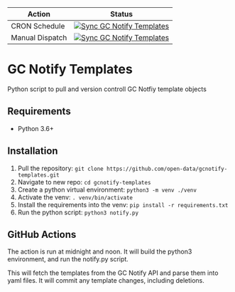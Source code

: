 | Action | Status |
|---|---|
| CRON Schedule | [![Sync GC Notify Templates](https://github.com/open-data/gcnotify-templates/actions/workflows/pull-commit.yaml/badge.svg?branch=main&event=schedule)](https://github.com/open-data/gcnotify-templates/actions/workflows/pull-commit.yaml?query=event%3Aschedule) |
| Manual Dispatch | [![Sync GC Notify Templates](https://github.com/open-data/gcnotify-templates/actions/workflows/pull-commit.yaml/badge.svg?branch=main&event=workflow_dispatch)](https://github.com/open-data/gcnotify-templates/actions/workflows/pull-commit.yaml?query=event%3Aworkflow_dispatch)|

# GC Notify Templates

Python script to pull and version controll GC Notfiy template objects

## Requirements

* Python 3.6+

## Installation

1. Pull the repository: `git clone https://github.com/open-data/gcnotify-templates.git`
1. Navigate to new repo: `cd gcnotify-templates`
1. Create a python virtual environment: `python3 -m venv ./venv`
1. Activate the venv: `. venv/bin/activate`
1. Install the requirements into the venv: `pip install -r requirements.txt`
1. Run the python script: `python3 notify.py`

## GitHub Actions

The action is run at midnight and noon. It will build the python3 environment, and run the notify.py script.

This will fetch the templates from the GC Notify API and parse them into yaml files. It will commit any template changes, including deletions.
